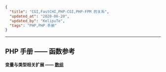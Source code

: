 ```json
{
  "title": "CGI,FastCHI,PHP-CGI,PHP-FPM 的关系",
  "updated_at": "2020-06-20",
  "updated_by": "KelipuTe",
  "tags": "PHP,PHP 手册"
}
```

---

## PHP 手册 —— 函数参考

#### 变量与类型相关扩展 —— [数组](https://www.php.net/manual/zh/book.array.php)

